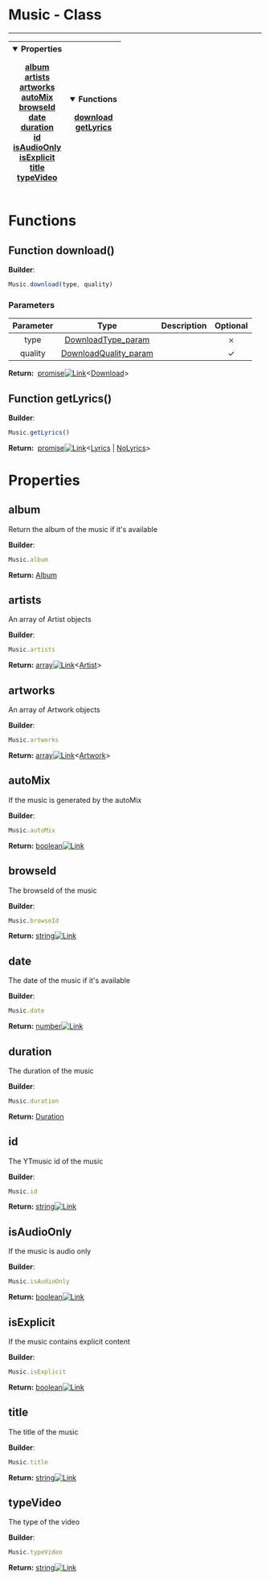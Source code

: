<!-- This file is generated by a script. Do not edit directly -->
# Music - Class


---
| <details open><summary>Properties</summary><p>[album](#album)<br>[artists](#artists)<br>[artworks](#artworks)<br>[autoMix](#automix)<br>[browseId](#browseid)<br>[date](#date)<br>[duration](#duration)<br>[id](#id)<br>[isAudioOnly](#isaudioonly)<br>[isExplicit](#isexplicit)<br>[title](#title)<br>[typeVideo](#typevideo)</p></details> | <details open><summary>Functions</summary><p>[download](#function-download)<br>[getLyrics](#function-getlyrics)</p></details> |
| --- | --- |



 # Functions


## Function download() 


**Builder**:
````javascript
Music.download(type, quality)
````

### Parameters
| Parameter | Type | Description | Optional |
| :---: | :---: | :---: | :---: |
| type | [DownloadType_param](/1_3_3/param/DownloadType_param) |  | 𐄂 |
| quality | [DownloadQuality_param](/1_3_3/param/DownloadQuality_param) |  | ✓ |


<span class="flex_return">**Return:**&nbsp;
[promise![Link](/yt_music_api/assets/img/external_link.svg)](https://developer.mozilla.org/en-US/docs/Web/JavaScript/Reference/Global_Objects/Promise)&lt;[Download](/1_3_3/class/Download)&gt;</span>
## Function getLyrics() 


**Builder**:
````javascript
Music.getLyrics()
````



<span class="flex_return">**Return:**&nbsp;
[promise![Link](/yt_music_api/assets/img/external_link.svg)](https://developer.mozilla.org/en-US/docs/Web/JavaScript/Reference/Global_Objects/Promise)&lt;[Lyrics](/1_3_3/class/Lyrics) | [NoLyrics](/1_3_3/class/NoLyrics)&gt;</span>


 # Properties


## album
Return the album of the music if it's available

**Builder**:
````javascript
Music.album
````



**Return:**
<span class="flex_return">[Album](/1_3_3/class/Album)</span>
## artists
An array of Artist objects

**Builder**:
````javascript
Music.artists
````



**Return:**
<span class="flex_return">[array![Link](/yt_music_api/assets/img/external_link.svg)](https://developer.mozilla.org/en-US/docs/Web/JavaScript/Reference/Global_Objects/Array)&lt;[Artist](/1_3_3/class/Artist)&gt;</span>
## artworks
An array of Artwork objects

**Builder**:
````javascript
Music.artworks
````



**Return:**
<span class="flex_return">[array![Link](/yt_music_api/assets/img/external_link.svg)](https://developer.mozilla.org/en-US/docs/Web/JavaScript/Reference/Global_Objects/Array)&lt;[Artwork](/1_3_3/class/Artwork)&gt;</span>
## autoMix
If the music is generated by the autoMix

**Builder**:
````javascript
Music.autoMix
````



**Return:**
<span class="flex_return">[boolean![Link](/yt_music_api/assets/img/external_link.svg)](https://developer.mozilla.org/en-US/docs/Web/JavaScript/Reference/Global_Objects/Boolean)</span>
## browseId
The browseId of the music

**Builder**:
````javascript
Music.browseId
````



**Return:**
<span class="flex_return">[string![Link](/yt_music_api/assets/img/external_link.svg)](https://developer.mozilla.org/en-US/docs/Web/JavaScript/Reference/Global_Objects/String)</span>
## date
The date of the music if it's available

**Builder**:
````javascript
Music.date
````



**Return:**
<span class="flex_return">[number![Link](/yt_music_api/assets/img/external_link.svg)](https://developer.mozilla.org/en-US/docs/Web/JavaScript/Reference/Global_Objects/Number)</span>
## duration
The duration of the music

**Builder**:
````javascript
Music.duration
````



**Return:**
<span class="flex_return">[Duration](/1_3_3/class/Duration)</span>
## id
The YTmusic id of the music

**Builder**:
````javascript
Music.id
````



**Return:**
<span class="flex_return">[string![Link](/yt_music_api/assets/img/external_link.svg)](https://developer.mozilla.org/en-US/docs/Web/JavaScript/Reference/Global_Objects/String)</span>
## isAudioOnly
If the music is audio only

**Builder**:
````javascript
Music.isAudioOnly
````



**Return:**
<span class="flex_return">[boolean![Link](/yt_music_api/assets/img/external_link.svg)](https://developer.mozilla.org/en-US/docs/Web/JavaScript/Reference/Global_Objects/Boolean)</span>
## isExplicit
If the music contains explicit content

**Builder**:
````javascript
Music.isExplicit
````



**Return:**
<span class="flex_return">[boolean![Link](/yt_music_api/assets/img/external_link.svg)](https://developer.mozilla.org/en-US/docs/Web/JavaScript/Reference/Global_Objects/Boolean)</span>
## title
The title of the music

**Builder**:
````javascript
Music.title
````



**Return:**
<span class="flex_return">[string![Link](/yt_music_api/assets/img/external_link.svg)](https://developer.mozilla.org/en-US/docs/Web/JavaScript/Reference/Global_Objects/String)</span>
## typeVideo
The type of the video

**Builder**:
````javascript
Music.typeVideo
````



**Return:**
<span class="flex_return">[string![Link](/yt_music_api/assets/img/external_link.svg)](https://developer.mozilla.org/en-US/docs/Web/JavaScript/Reference/Global_Objects/String)</span>